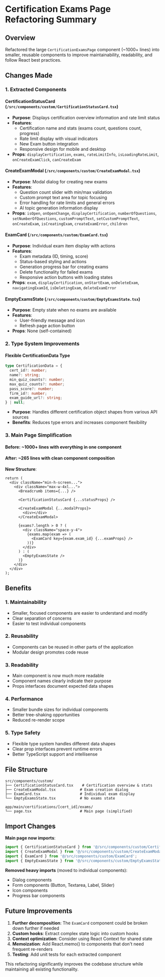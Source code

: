 # Certification Exams Page Refactoring Summary

## Overview

Refactored the large `CertificationExamsPage` component (~1000+ lines) into smaller, reusable components to improve maintainability, readability, and follow React best practices.

## Changes Made

### 1. Extracted Components

#### **CertificationStatusCard** (`/src/components/custom/CertificationStatusCard.tsx`)

- **Purpose**: Displays certification overview information and rate limit status
- **Features**:
  - Certification name and stats (exams count, questions count, progress)
  - Rate limit display with visual indicators
  - New Exam button integration
  - Responsive design for mobile and desktop
- **Props**: `displayCertification`, `exams`, `rateLimitInfo`, `isLoadingRateLimit`, `onCreateExamClick`, `canCreateExam`

#### **CreateExamModal** (`/src/components/custom/CreateExamModal.tsx`)

- **Purpose**: Modal dialog for creating new exams
- **Features**:
  - Question count slider with min/max validation
  - Custom prompt text area for topic focusing
  - Error handling for rate limits and general errors
  - AI topic generation information display
- **Props**: `isOpen`, `onOpenChange`, `displayCertification`, `numberOfQuestions`, `setNumberOfQuestions`, `customPromptText`, `setCustomPromptText`, `onCreateExam`, `isCreatingExam`, `createExamError`, `children`

#### **ExamCard** (`/src/components/custom/ExamCard.tsx`)

- **Purpose**: Individual exam item display with actions
- **Features**:
  - Exam metadata (ID, timing, score)
  - Status-based styling and actions
  - Generation progress bar for creating exams
  - Delete functionality for failed exams
  - Responsive action buttons with loading states
- **Props**: `exam`, `displayCertification`, `onStartExam`, `onDeleteExam`, `navigatingExamId`, `isDeletingExam`, `deleteExamError`

#### **EmptyExamsState** (`/src/components/custom/EmptyExamsState.tsx`)

- **Purpose**: Empty state when no exams are available
- **Features**:
  - User-friendly message and icon
  - Refresh page action button
- **Props**: None (self-contained)

### 2. Type System Improvements

#### **Flexible CertificationData Type**

```typescript
type CertificationData = {
  cert_id?: number;
  name?: string;
  min_quiz_counts?: number;
  max_quiz_counts?: number;
  pass_score?: number;
  firm_id?: number;
  exam_guide_url?: string;
} | null;
```

- **Purpose**: Handles different certification object shapes from various API sources
- **Benefits**: Reduces type errors and increases component flexibility

### 3. Main Page Simplification

#### **Before**: ~1000+ lines with everything in one component

#### **After**: ~265 lines with clean component composition

**New Structure**:

```tsx
return (
  <div className="min-h-screen...">
    <div className="max-w-4xl...">
      <Breadcrumb items={...} />

      <CertificationStatusCard {...statusProps} />

      <CreateExamModal {...modalProps}>
        <div></div>
      </CreateExamModal>

      {exams?.length > 0 ? (
        <div className="space-y-4">
          {exams.map(exam => (
            <ExamCard key={exam.exam_id} {...examProps} />
          ))}
        </div>
      ) : (
        <EmptyExamsState />
      )}
    </div>
  </div>
);
```

## Benefits

### 1. **Maintainability**

- Smaller, focused components are easier to understand and modify
- Clear separation of concerns
- Easier to test individual components

### 2. **Reusability**

- Components can be reused in other parts of the application
- Modular design promotes code reuse

### 3. **Readability**

- Main component is now much more readable
- Component names clearly indicate their purpose
- Props interfaces document expected data shapes

### 4. **Performance**

- Smaller bundle sizes for individual components
- Better tree-shaking opportunities
- Reduced re-render scope

### 5. **Type Safety**

- Flexible type system handles different data shapes
- Clear prop interfaces prevent runtime errors
- Better TypeScript support and intellisense

## File Structure

```
src/components/custom/
├── CertificationStatusCard.tsx    # Certification overview & stats
├── CreateExamModal.tsx           # Exam creation dialog
├── ExamCard.tsx                  # Individual exam display
└── EmptyExamsState.tsx           # No exams state

app/main/certifications/[cert_id]/exams/
└── page.tsx                      # Main page (simplified)
```

## Import Changes

**Main page now imports**:

```typescript
import { CertificationStatusCard } from '@/src/components/custom/CertificationStatusCard';
import { CreateExamModal } from '@/src/components/custom/CreateExamModal';
import { ExamCard } from '@/src/components/custom/ExamCard';
import { EmptyExamsState } from '@/src/components/custom/EmptyExamsState';
```

**Removed heavy imports** (moved to individual components):

- Dialog components
- Form components (Button, Textarea, Label, Slider)
- Icon components
- Progress bar components

## Future Improvements

1. **Further decomposition**: The `ExamCard` component could be broken down further if needed
2. **Custom hooks**: Extract complex state logic into custom hooks
3. **Context optimization**: Consider using React Context for shared state
4. **Memoization**: Add React.memo() to components that don't need frequent re-renders
5. **Testing**: Add unit tests for each extracted component

This refactoring significantly improves the codebase structure while maintaining all existing functionality.
